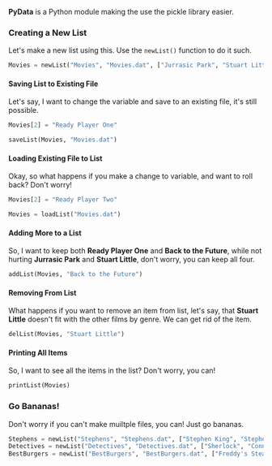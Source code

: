 **PyData** is a Python module making the use the pickle library easier.

### Creating a New List
Let's make a new list using this. Use the `newList()` function to do it such.

```py
Movies = newList("Movies", "Movies.dat", ["Jurrasic Park", "Stuart Little", "Back to the Future"])
```

#### Saving List to Existing File
Let's say, I want to change the variable and save to an existing file, it's still possible.

```py
Movies[2] = "Ready Player One"

saveList(Movies, "Movies.dat")
```

#### Loading Existing File to List
Okay, so what happens if you make a change to variable, and want to roll back? Don't worry!
```py
Movies[2] = "Ready Player Two"

Movies = loadList("Movies.dat")
```

#### Adding More to a List
So, I want to keep both **Ready Player One** and **Back to the Future**, while not hurting **Jurrasic Park** and **Stuart Little**, don't worry, you can keep all four.
```py
addList(Movies, "Back to the Future")
```
#### Removing From List
What happens if you want to remove an item from list, let's say, that **Stuart Little** doesn't fit with the other films by genre. We can get rid of the item.
```py
delList(Movies, "Stuart Little")
```
#### Printing All Items
So, I want to see all the items in the list? Don't worry, you can!
```py
printList(Movies)
```
### Go Bananas!
Don't worry if you can't make muiltple files, you can! Just go bananas.
```py
Stephens = newList("Stephens", "Stephens.dat", ["Stephen King", "Stephen Hawking", "Stephen Fry"])
Detectives = newList("Detectives", "Detectives.dat", ["Sherlock", "Connor", "Auguste"])
BestBurgers = newList("BestBurgers", "BestBurgers.dat", ["Freddy's Steakburgers", "Bread Burger", "Homemade Burgers"])
```
